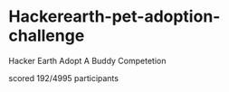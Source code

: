 # Hackerearth-pet-adoption-challenge

Hacker Earth Adopt A Buddy Competetion

scored 192/4995 participants
